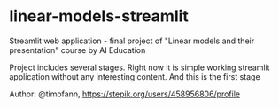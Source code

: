 # linear-models-streamlit
Streamlit web application - final project of "Linear models and their presentation" course by AI Education

Project includes several stages. Right now it is simple working streamlit application without any interesting content. And this is the first stage

Author: @timofann, https://stepik.org/users/458956806/profile
